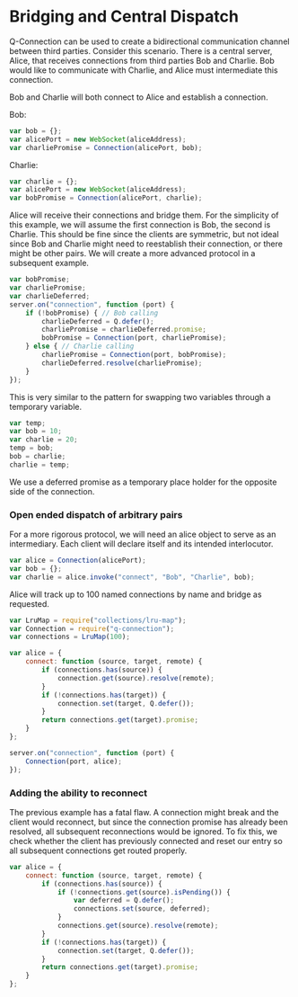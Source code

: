 
# Bridging and Central Dispatch

Q-Connection can be used to create a bidirectional communication channel
between third parties. Consider this scenario. There is a central
server, Alice, that receives connections from third parties Bob and
Charlie.   Bob would like to communicate with Charlie, and Alice must
intermediate this connection.

Bob and Charlie will both connect to Alice and establish a connection.

Bob:

```javascript
var bob = {};
var alicePort = new WebSocket(aliceAddress);
var charliePromise = Connection(alicePort, bob);
```

Charlie:

```javascript
var charlie = {};
var alicePort = new WebSocket(aliceAddress);
var bobPromise = Connection(alicePort, charlie);
```

Alice will receive their connections and bridge them.  For the
simplicity of this example, we will assume the first connection is Bob,
the second is Charlie.  This should be fine since the clients are
symmetric, but not ideal since Bob and Charlie might need to reestablish
their connection, or there might be other pairs.  We will create a more
advanced protocol in a subsequent example.

```javascript
var bobPromise;
var charliePromise;
var charlieDeferred;
server.on("connection", function (port) {
    if (!bobPromise) { // Bob calling
        charlieDeferred = Q.defer();
        charliePromise = charlieDeferred.promise;
        bobPromise = Connection(port, charliePromise);
    } else { // Charlie calling
        charliePromise = Connection(port, bobPromise);
        charlieDeferred.resolve(charliePromise);
    }
});
```

This is very similar to the pattern for swapping two variables through a
temporary variable.

```javascript
var temp;
var bob = 10;
var charlie = 20;
temp = bob;
bob = charlie;
charlie = temp;
```

We use a deferred promise as a temporary place holder for the opposite
side of the connection.

### Open ended dispatch of arbitrary pairs

For a more rigorous protocol, we will need an alice object to serve as
an intermediary.  Each client will declare itself and its intended
interlocutor.

```javascript
var alice = Connection(alicePort);
var bob = {};
var charlie = alice.invoke("connect", "Bob", "Charlie", bob);
```

Alice will track up to 100 named connections by name and bridge as
requested.

```javascript
var LruMap = require("collections/lru-map");
var Connection = require("q-connection");
var connections = LruMap(100);

var alice = {
    connect: function (source, target, remote) {
        if (connections.has(source)) {
            connection.get(source).resolve(remote);
        }
        if (!connections.has(target)) {
            connection.set(target, Q.defer());
        }
        return connections.get(target).promise;
    }
};

server.on("connection", function (port) {
    Connection(port, alice);
});
```

### Adding the ability to reconnect

The previous example has a fatal flaw.  A connection might break and the
client would reconnect, but since the connection promise has already
been resolved, all subsequent reconnections would be ignored.  To fix
this, we check whether the client has previously connected and reset our
entry so all subsequent connections get routed properly.

```javascript
var alice = {
    connect: function (source, target, remote) {
        if (connections.has(source)) {
            if (!connections.get(source).isPending()) {
                var deferred = Q.defer();
                connections.set(source, deferred);
            }
            connections.get(source).resolve(remote);
        }
        if (!connections.has(target)) {
            connection.set(target, Q.defer());
        }
        return connections.get(target).promise;
    }
};
```

